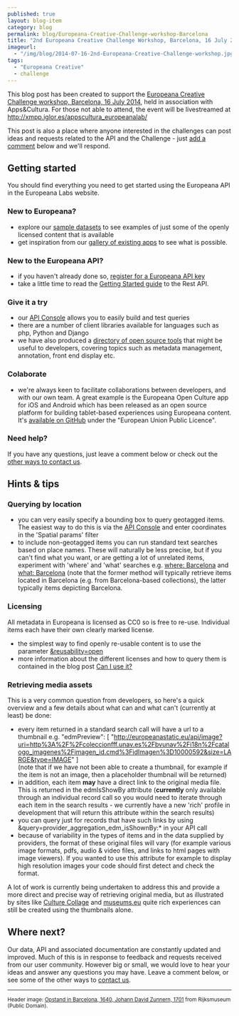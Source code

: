 ```yaml
---
published: true
layout: blog-item
category: blog
permalink: blog/Europeana-Creative-Challenge-workshop-Barcelona
title: "2nd Europeana Creative Challenge Workshop, Barcelona, 16 July 2014"
imageurl: 
  - "/img/blog/2014-07-16-2nd-Europeana-Creative-Challenge-workshop.jpg"
tags: 
  - "Europeana Creative"
  - challenge
---
```


This blog post has been created to support the [Europeana Creative Challenge workshop, Barcelona, 16 July 2014](/events/2nd-Europeana-Creative-Challenge-workshop-Barcelona/), held in association with Apps&Cultura. For those not able to attend, the event will be livestreamed at http://xmpp.iglor.es/appscultura_europeanalab/

This post is also a place where anyone interested in the challenges can post ideas and requests related to the API and the Challenge - just [add a comment](#comments) below and we'll respond.

## Getting started
You should find everything you need to get started using the Europeana API in the Europeana Labs website.

### New to Europeana?
- explore our [sample datasets](/data) to see examples of just some of the openly licensed content that is available
- get inspiration from our [gallery of existing apps](/apps) to see what is possible.

### New to the Europeana API?
- if you haven't already done so, [register for a Europeana API key](/api/registration/)
- take a little time to read the [Getting Started guide](/api/introduction/) to the Rest API.

### Give it a try
- our [API Console](/api/console/) allows you to easily build and test queries
- there are a number of client libraries available for languages such as php, Python and Django
- we have also produced a [directory of open source tools](/apps/#tag=open-source-tools) that might be useful to developers, covering topics such as metadata management, annotation, front end display etc.

### Colaborate
- we're always keen to facilitate collaborations between developers, and with our own team. A great example is the Europeana Open Culture app for iOS and Android which has been released as an open source platform for building tablet-based experiences using Europeana content. It's [available on GitHub](https://github.com/europeana/openculture/wiki) under the "European Union Public Licence". 

### Need help?

If you have any questions, just leave a comment below or check out the [other ways to contact us](/support/contact/).

## Hints & tips

### Querying by location

- you can very easily specify a bounding box to query geotagged items. The easiest way to do this is via the [API Console](/api/console/) and enter coordinates in the 'Spatial params' filter
- to include non-geotagged items you can run standard text searches based on place names. These will naturally be less precise, but if you can't find what you want, or are getting a lot of unrelated items, experiment with 'where' and 'what' searches e.g. [where: Barcelona](http://labs.europeana.eu/api/console/?function=search&query=where:barcelona&start=1&rows=24) and [what: Barcelona](http://labs.europeana.eu/api/console/?function=search&query=what:barcelona&start=1&rows=24) (note that the former method will typically retrieve items located in Barcelona (e.g. from Barcelona-based collections), the latter typically items depicting Barcelona.

### Licensing

All metadata in Europeana is licensed as CC0 so is free to re-use. Individual items each have their own clearly marked license. 
- the simplest way to find openly re-usable content is to use the parameter [&reusability=open](http://labs.europeana.eu/api/console/?function=search&query=Barcelona&start=1&rows=24&profile=minimal&reusability=open)
- more information about the different licenses and how to query them is contained in the blog post [Can I use it?](/blog/can-i-use-it/)

### Retrieving media assets
This is a very common question from developers, so here's a quick overview and a few details about what can and what can't (currently at least) be done:
- every item returned in a standard search call will have a url to a thumbnail e.g. "edmPreview": [ "http://europeanastatic.eu/api/image?uri=http%3A%2F%2Fcoleccionfff.unav.es%2Fbvunav%2Fi18n%2Fcatalogo_imagenes%2Fimagen_id.cmd%3FidImagen%3D10000592&size=LARGE&type=IMAGE" ]  
(note that if we have not been able to create a thumbnail, for example if the item is not an image, then a placeholder thumbnail will be returned)
- in addition, each item **may** have a direct link to the original media file. This is returned in the edmIsShowBy attribute (**currently** only available through an individual record call so you would need to iterate through each item in the search results - we currently have a new 'rich' profile in development that will return this attribute within the search results)
- you can query just for records that have such links by using &query=provider_aggregation_edm_isShownBy:\* in your API call
- because of variability in the types of items and in the data supplied by providers, the format of these original files will vary (for example various image formats, pdfs, audio & video files, and links to html pages with image viewers). If you wanted to use this attribute for example to display high resolution images your code should first detect and check the format.
 
A lot of work is currently being undertaken to address this and provide a more direct and precise way of retrieving original media, but as illustrated by sites like [Culture Collage](http://www.zenlan.com/collage/europeana/#barcelona) and [museums.eu](http://museums.eu/museum/details/16007/the-british-library) quite rich experiences can still be created using the thumbnails alone. 


## Where next?

Our data, API and associated documentation are constantly updated and improved. Much of this is in response to feedback and requests received from our user community. However big or small, we would love to hear your ideas and answer any questions you may have. Leave a comment below, or see some of the other ways to [contact us](/support/contact). 

---

<small>Header image: [Opstand in Barcelona, 1640, Johann David Zunnern, 1701](http://europeana.eu/portal/record/90402/RP_P_1896_A_19368_1959.html?start=8&query=barcelona&startPage=1&qf=TYPE%3AIMAGE&qf=REUSABILITY%3Aopen&qf=provider_aggregation_edm_isShownBy%3A*&qf=PROVIDER%3ARijksmuseum&rows=24) from Rijksmuseum (Public Domain).</small>

<a name="comments"></a>
